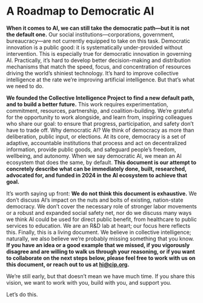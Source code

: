 # A Roadmap to Democratic AI

<b> When it comes to AI, we can still take the democratic path—but it is not the default one.</b> Our social institutions—corporations, government, bureaucracy—are not currently equipped to take on this task. Democratic innovation is a public good: it is systematically under-provided without intervention. This is especially true for democratic innovation in governing AI. Practically, it’s hard to develop better decision-making and distribution mechanisms that match the speed, focus, and concentration of resources driving the world’s shiniest technology. It’s hard to improve collective intelligence at the rate we’re improving artificial intelligence. But that’s what we need to do.

<b> We founded the Collective Intelligence Project to find a new default path, and to build a better future.</b> This work requires experimentation, commitment, resources, partnership, and coalition-building. We’re grateful for the opportunity to work alongside, and learn from, inspiring colleagues who share our goal: to ensure that progress, participation, and safety don’t have to trade off. Why democratic AI? We think of democracy as more than deliberation, public input, or elections. At its core, democracy is a set of adaptive, accountable institutions that process and act on decentralized information, provide public goods, and safeguard people’s freedom, wellbeing, and autonomy. When we say democratic AI, we mean an AI ecosystem that does the same, by default. <b>This document is our attempt to concretely describe what can be immediately done, built, researched, advocated for, and funded in 2024 in the AI ecosystem to achieve that goal.</b>

It’s worth saying up front: <b> We do not think this document is exhaustive.</b> We don’t discuss AI’s impact on the nuts and bolts of existing, nation-state democracy. We don’t cover the necessary role of stronger labor movements or a robust and expanded social safety net, nor do we discuss many ways we think AI could be used for direct public benefit, from healthcare to public services to education. We are an R&D lab at heart; our focus here reflects this. Finally, this is a living document. We believe in collective intelligence; naturally, we also believe we’re probably missing something that you know. <b> If you have an idea or a good example that we missed, if you vigorously disagree and are willing to walk us through your reasoning, or if you want to collaborate on the next steps below, please feel free to work with us on this document, or reach out to us at hi@cip.org.</b>

We’re still early, but that doesn’t mean we have much time. If you share this vision, we want to work with you, build with you, and support you. 

Let’s do this.

<!--
**joalcip/joalcip** is a ✨ _special_ ✨ repository because its `README.md` (this file) appears on your GitHub profile.

Here are some ideas to get you started:

- 🔭 I’m currently working on ...
- 🌱 I’m currently learning ...
- 👯 I’m looking to collaborate on ...
- 🤔 I’m looking for help with ...
- 💬 Ask me about ...
- 📫 How to reach me: ...
- 😄 Pronouns: ...
- ⚡ Fun fact: ...
-->
